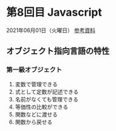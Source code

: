 # 第8回目 Javascript

2021年06月01日（火曜日）
[参考資料](http://edu.net.c.dendai.ac.jp/ad2/2021/8)

## オブジェクト指向言語の特性

### 第一級オブジェクト

1. 変数で管理できる
2. 式として定数が記述できる
3. 名前がなくても管理できる
4. 等価性の比較ができる
5. 関数などに渡せる
6. 関数から戻せる
